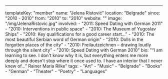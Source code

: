 ---
  templateKey: "member"
  name: "Jelena Ristović"
  location: "Belgrade"
  since: "2010 - 2010"
  from: "2010"
  to: "2010"
  website: ""
  image: "/img/JelenaRistovic.jpg"
  involved: 
    - "2011: Speed Dating with German 2011"
    - "2010: Interventions in public space"
    - "2010: The Museum of Yugoslav Ships"
    - "2010: Key qualifications for a good career start..."
    - "2010: The most beautiful Serbian word of German origin"
    - "2010: Dolls in the forgotten places of the city"
    - "2010: Freilautzeichnen – drawing loudly through the silent city"
    - "2010: Speed Dating with German 2010"
  bio: "“I am learning to see. I don't know why it is, but everything enters me more deeply and doesn't stop where it once used to. I have an interior that I never knew of…” Rainer Maria Rilke"
  tags: 
    - "Art"
    - "Music"
    - "Belgrade"
    - "Books"
    - "German"
    - "Theater"
    - "Poetry"
    - "Languages"
